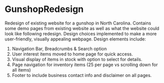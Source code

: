 # GunshopRedesign

Redesign of existing website for a gunshop in North Carolina. Contains some demo pages from existing website as well as what the website could look like following redesign. Design choices implemented to make a more user-friendly, visually appealing webpage. Design elements include:

1. Navigation Bar, Breadcrumbs & Search option
2. User interest items moved to home page for quick access.
3. Visual display of items in stock with option to select for details.
4. Page navigation for inventory items (25 per page vs scrolling down for all items)
5. Footer to include business contact info and disclaimer on all pages.
